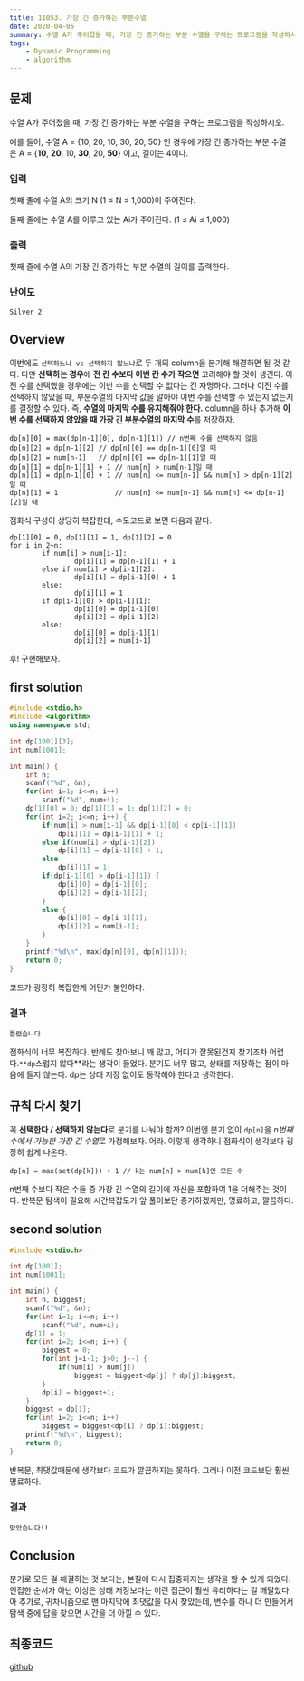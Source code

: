 ```yaml
---
title: 11053. 가장 긴 증가하는 부분수열
date: 2020-04-05
summary: 수열 A가 주어졌을 때, 가장 긴 증가하는 부분 수열을 구하는 프로그램을 작성하시오. 첫째 줄에 수열 A의 가장 긴 증가하는 부분 수열의 길이를 출력한다.
tags:
    - Dynamic Programming
    - algorithm
---
```

## 문제

수열 A가 주어졌을 때, 가장 긴 증가하는 부분 수열을 구하는 프로그램을 작성하시오.

예를 들어, 수열 A = {10, 20, 10, 30, 20, 50} 인 경우에 가장 긴 증가하는 부분 수열은 A = {**10**, **20**, 10, **30**, 20, **50**} 이고, 길이는 4이다.

### 입력

첫째 줄에 수열 A의 크기 N (1 ≤ N ≤ 1,000)이 주어진다.

둘째 줄에는 수열 A를 이루고 있는 Ai가 주어진다. (1 ≤ Ai ≤ 1,000)

### 출력

첫째 줄에 수열 A의 가장 긴 증가하는 부분 수열의 길이를 출력한다.

### 난이도

`Silver 2`

## Overview

이번에도 `선택하느냐 vs 선택하지 않느냐`로 두 개의 column을 분기해 해결하면 될 것 같다. 다만 **선택하는 경우**에 **전 칸 수보다 이번 칸 수가 작으면** 고려해야 할 것이 생긴다. 이전 수를 선택했을 경우에는 이번 수를 선택할 수 없다는 건 자명하다. 그러나 이전 수를 선택하지 않았을 때, 부분수열의 마지막 값을 알아야 이번 수를 선택할 수 있는지 없는지를 결정할 수 있다. 즉, **수열의 마지막 수를 유지해줘야 한다.** column을 하나 추가해 **이번 수를 선택하지 않았을 때 가장 긴 부분수열의 마지막 수**를 저장하자.
```
dp[n][0] = max(dp[n-1][0], dp[n-1][1]) // n번째 수를 선택하지 않음
dp[n][2] = dp[n-1][2] // dp[n][0] == dp[n-1][0]일 때
dp[n][2] = num[n-1]   // dp[n][0] == dp[n-1][1]일 때
dp[n][1] = dp[n-1][1] + 1 // num[n] > num[n-1]일 때
dp[n][1] = dp[n-1][0] + 1 // num[n] <= num[n-1] && num[n] > dp[n-1][2]일 때
dp[n][1] = 1              // num[n] <= num[n-1] && num[n] <= dp[n-1][2]일 때
```

점화식 구성이 상당히 복잡한데, 수도코드로 보면 다음과 같다.
```
dp[1][0] = 0, dp[1][1] = 1, dp[1][2] = 0
for i in 2~n:
        if num[i] > num[i-1]:
                dp[i][1] = dp[n-1][1] + 1
        else if num[i] > dp[i-1][2]:
                dp[i][1] = dp[i-1][0] + 1
        else:
                dp[i][1] = 1
        if dp[i-1][0] > dp[i-1][1]:
                dp[i][0] = dp[i-1][0]
                dp[i][2] = dp[i-1][2]
        else:
                dp[i][0] = dp[i-1][1]
                dp[i][2] = num[i-1]
```
후! 구현해보자.

## first solution
```cpp
#include <stdio.h>
#include <algorithm>
using namespace std;

int dp[1001][3];
int num[1001];

int main() {
    int n;
    scanf("%d", &n);
    for(int i=1; i<=n; i++)
        scanf("%d", num+i);
    dp[1][0] = 0; dp[1][1] = 1; dp[1][2] = 0;
    for(int i=2; i<=n; i++) {
        if(num[i] > num[i-1] && dp[i-1][0] < dp[i-1][1])
            dp[i][1] = dp[i-1][1] + 1;
        else if(num[i] > dp[i-1][2])
            dp[i][1] = dp[i-1][0] + 1;
        else
            dp[i][1] = 1;
        if(dp[i-1][0] > dp[i-1][1]) {
            dp[i][0] = dp[i-1][0];
            dp[i][2] = dp[i-1][2];
        }
        else {
            dp[i][0] = dp[i-1][1];
            dp[i][2] = num[i-1];
        }
    }
    printf("%d\n", max(dp[n][0], dp[n][1]));
    return 0;
}
```

코드가 굉장히 복잡한게 어딘가 불안하다.

### 결과

`틀렸습니다`

점화식이 너무 복잡하다. 반례도 찾아보니 꽤 많고, 어디가 잘못된건지 찾기조차 어렵다.`**dp`스럽지 않다**라는 생각이 들었다. 분기도 너무 많고, 상태를 저장하는 점이 마음에 들지 않는다. dp는 상태 저장 없이도 동작해야 한다고 생각한다.

## 규칙 다시 찾기

꼭 **선택한다 / 선택하지 않는다**로 분기를 나눠야 할까? 이번엔 분기 없이 `dp[n]`을 *n번째 수에서 가능한 가장 긴 수열*로 가정해보자. 어라. 이렇게 생각하니 점화식이 생각보다 굉장히 쉽게 나온다.
```
dp[n] = max(set(dp[k])) + 1 // k는 num[n] > num[k]인 모든 수
```

n번째 수보다 작은 수들 중 가장 긴 수열의 길이에 자신을 포함하여 1을 더해주는 것이다. 반복문 탐색이 필요해 시간복잡도가 앞 풀이보단 증가하겠지만, 명료하고, 깔끔하다.

## second solution
```cpp
#include <stdio.h>

int dp[1001];
int num[1001];

int main() {
    int n, biggest;
    scanf("%d", &n);
    for(int i=1; i<=n; i++)
        scanf("%d", num+i);
    dp[1] = 1;
    for(int i=2; i<=n; i++) {
        biggest = 0;
        for(int j=i-1; j>0; j--) {
            if(num[i] > num[j])
                biggest = biggest<dp[j] ? dp[j]:biggest;
        }
        dp[i] = biggest+1;
    }
    biggest = dp[1];
    for(int i=2; i<=n; i++)
        biggest = biggest<dp[i] ? dp[i]:biggest;
    printf("%d\n", biggest);
    return 0;
}
```
반복문, 최댓값때문에 생각보다 코드가 깔끔하지는 못하다. 그러나 이전 코드보단 훨씬 명료하다.

### 결과

`맞았습니다!!`

## Conclusion

분기로 모든 걸 해결하는 것 보다는, 본질에 다시 집중하자는 생각을 할 수 있게 되었다. 인접한 순서가 아닌 이상은 상태 저장보다는 이런 접근이 훨씬 유리하다는 걸 깨달았다. 아 추가로, 귀차니즘으로 맨 마지막에 최댓값을 다시 찾았는데, 변수를 하나 더 만들어서 탐색 중에 답을 찾으면 시간을 더 아낄 수 있다.

## 최종코드

[github](https://github.com/shinjawkwang/bojPractice/blob/master/dynamic_programming/11053.cpp)